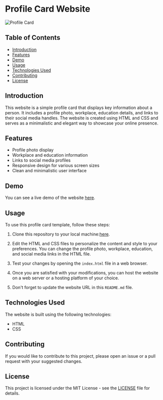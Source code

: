 # Profile Card Website

![Profile Card](/profile-card-1/design-screenshot.png)

## Table of Contents

- [Introduction](#introduction)
- [Features](#features)
- [Demo](#demo)
- [Usage](#usage)
- [Technologies Used](#technologies-used)
- [Contributing](#contributing)
- [License](#license)

## Introduction

This website is a simple profile card that displays key information about a person. It includes a profile photo, workplace, education details, and links to their social media handles. The website is created using HTML and CSS and serves as a minimalistic and elegant way to showcase your online presence.

## Features

- Profile photo display
- Workplace and education information
- Links to social media profiles
- Responsive design for various screen sizes
- Clean and minimalistic user interface

## Demo

You can see a live demo of the website [here](https://eatulrajput.github.io/).

## Usage

To use this profile card template, follow these steps:

1. Clone this repository to your local machine:[here](https://github.com/eatulrajput/profile-card-1.git).


2. Edit the HTML and CSS files to personalize the content and style to your preferences. You can change the profile photo, workplace, education, and social media links in the HTML file.

3. Test your changes by opening the `index.html` file in a web browser.

4. Once you are satisfied with your modifications, you can host the website on a web server or a hosting platform of your choice.

5. Don't forget to update the website URL in this `README.md` file.

## Technologies Used

The website is built using the following technologies:

- HTML
- CSS

## Contributing

If you would like to contribute to this project, please open an issue or a pull request with your suggested changes.

## License

This project is licensed under the MIT License - see the [LICENSE](LICENSE) file for details.

   

